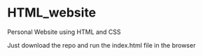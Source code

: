 # HTML_website


Personal Website using HTML and CSS 

Just download the repo and run the index.html file in the browser
